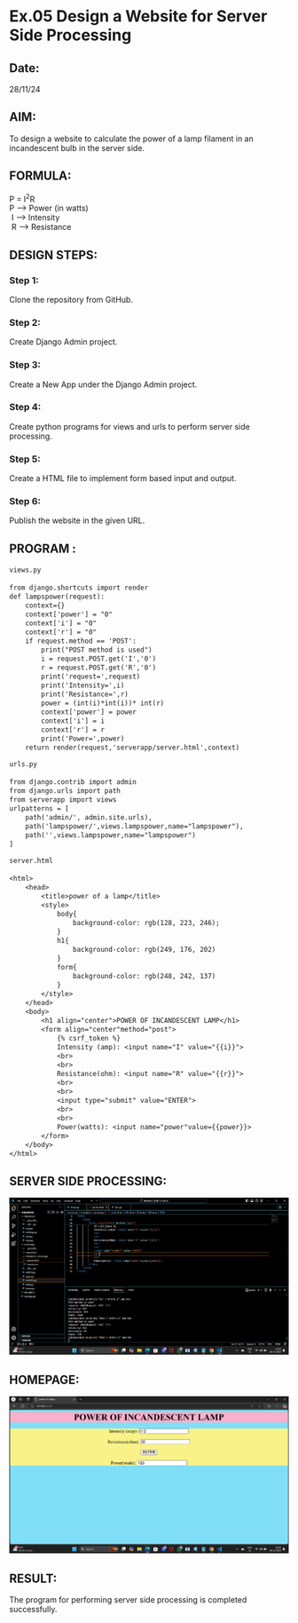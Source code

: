 # Ex.05 Design a Website for Server Side Processing
## Date:
28/11/24
## AIM:
 To design a website to calculate the power of a lamp filament in an incandescent bulb in the server side. 


## FORMULA:
P = I<sup>2</sup>R
<br> P --> Power (in watts)
<br> I --> Intensity
<br> R --> Resistance

## DESIGN STEPS:

### Step 1:
Clone the repository from GitHub.

### Step 2:
Create Django Admin project.

### Step 3:
Create a New App under the Django Admin project.

### Step 4:
Create python programs for views and urls to perform server side processing.

### Step 5:
Create a HTML file to implement form based input and output.

### Step 6:
Publish the website in the given URL.

## PROGRAM :
```
views.py

from django.shortcuts import render 
def lampspower(request): 
    context={} 
    context['power'] = "0" 
    context['i'] = "0" 
    context['r'] = "0" 
    if request.method == 'POST': 
        print("POST method is used")
        i = request.POST.get('I','0')
        r = request.POST.get('R','0')
        print('request=',request) 
        print('Intensity=',i) 
        print('Resistance=',r) 
        power = (int(i)*int(i))* int(r) 
        context['power'] = power 
        context['i'] = i
        context['r'] = r 
        print('Power=',power) 
    return render(request,'serverapp/server.html',context)
```
```
urls.py

from django.contrib import admin 
from django.urls import path 
from serverapp import views 
urlpatterns = [ 
    path('admin/', admin.site.urls), 
    path('lampspower/',views.lampspower,name="lampspower"),
    path('',views.lampspower,name="lampspower")
]
```
```
server.html

<html>
    <head>
        <title>power of a lamp</title>
        <style>
            body{
                background-color: rgb(128, 223, 246);
            }
            h1{
                background-color: rgb(249, 176, 202)
            }
            form{
                background-color: rgb(248, 242, 137)
            }
        </style>
    </head>
    <body>
        <h1 align="center">POWER OF INCANDESCENT LAMP</h1>
        <form align="center"method="post">
            {% csrf_token %}
            Intensity (amp): <input name="I" value="{{i}}">
            <br>
            <br>
            Resistance(ohm): <input name="R" value="{{r}}">
            <br>
            <br>
            <input type="submit" value="ENTER">
            <br>
            <br>
            Power(watts): <input name="power"value={{power}}>
        </form>
    </body>
</html>
```

## SERVER SIDE PROCESSING:
![alt text](<Screenshot 2024-11-28 224307.png>)
## HOMEPAGE:
![alt text](<Screenshot 2024-11-28 224246.png>)

## RESULT:
The program for performing server side processing is completed successfully.

